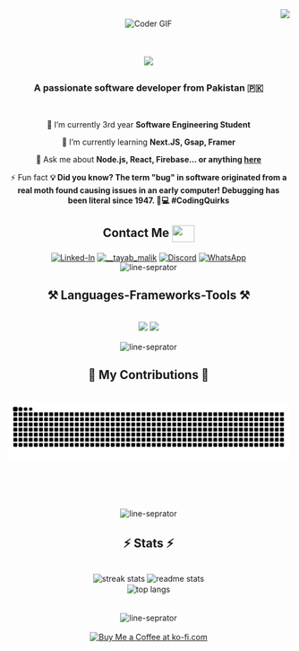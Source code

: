<!-- Visitors show banner -->
<img align="right" src="https://visitor-badge.laobi.icu/badge?page_id=TayabGhafor.TayabGhafor" />
<br/>

<!-- Banner -->
<div align="center">
<img alt="Coder GIF" src="https://user-images.githubusercontent.com/74038190/225813708-98b745f2-7d22-48cf-9150-083f1b00d6c9.gif" height="250" width="850px" />
</div>

<!-- Welcome Section -->
<h1 align="center">
    <img src="https://readme-typing-svg.herokuapp.com/?font=Righteous&size=35&center=true&vCenter=true&width=500&height=70&duration=4000&lines=Hi+There!+👋;+I'm+Malik+Tayab!;" />
</h1>

<!-- About Me Section -->
<h3 align="center">A passionate software developer from Pakistan 🇵🇰</h3>
<br/>

<!-- Current Activities Section -->
<div align="center">
 
 🔭 I’m currently 3rd year **Software Engineering Student**
 
 🌱 I’m currently learning **Next.JS, Gsap, Framer**

💬 Ask me about **Node.js, React, Firebase... or anything [here](https://github.com/TayabGhafor/TayabGhafor/issues)**

⚡ Fun fact **💡 Did you know? The term "bug" in software originated from a real moth found causing issues in an early computer! Debugging has been literal since 1947. 🦋💻 #CodingQuirks**
 </div>

 <!-- Contact Section -->
<div align="center"> 
 <h2 align="center"> Contact Me <img align="center" src="https://user-images.githubusercontent.com/74038190/216120981-b9507c36-0e04-4469-8e27-c99271b45ba5.png" width=40 height=30 >
 </h2>
 <a href="https://linkedin.com/in/tayab-ghafor" target="blank"><img align="center" alt="Linked-In" height=50 width=60 src="https://user-images.githubusercontent.com/74038190/235294012-0a55e343-37ad-4b0f-924f-c8431d9d2483.gif" /></a>
<a href="https://instagram.com/__tayab_malik" target="blank"><img align="center" src="https://user-images.githubusercontent.com/74038190/235294013-a33e5c43-a01c-43f6-b44d-a406d8b4ab75.gif" alt="__tayab_malik" height="50" width="60" /></a>
<a href="https://discord.gg/wv66wSnR" target="blank"><img align="center" src="https://user-images.githubusercontent.com/74038190/235294015-47144047-25ab-417c-af1b-6746820a20ff.gif" alt="Discord" height="50" width="60" /></a>
<a href="https://wa.me/qr/LTXWZ5JT6AQAC1" target="blank"><img align="center" src="https://user-images.githubusercontent.com/74038190/235294019-40007353-6219-4ec5-b661-b3c35136dd0b.gif" alt="WhatsApp" height="50" width="60" /></a>
</div>
<div align="center">
<img src="https://user-images.githubusercontent.com/74038190/212284158-e840e285-664b-44d7-b79b-e264b5e54825.gif" alt="line-seprator" width="850px" height="4px">
</div>

<!-- Skills & Tools Section -->
<h2 align="center">⚒️ Languages-Frameworks-Tools ⚒️</h2>
<br/>
<div align="center">
    <img src="https://skillicons.dev/icons?i=react,bootstrap,html,css,vscode,github,figma,tailwind,git" />
    <img src="https://skillicons.dev/icons?i=nodejs,python,javascript,typescript,express,firebase,mongodb,c,java,nextjs,mysql" /><br>
</div>
<br/>
<div align="center">
<img src="https://user-images.githubusercontent.com/74038190/212284158-e840e285-664b-44d7-b79b-e264b5e54825.gif" alt="line-seprator" width="850px" height="4px">
</div>

<!-- Contribution Section -->
<div align="center">
  <h2>🐍 My Contributions 🐍</h2>
  <br>
  <img alt="snake eating my contributions" src="https://raw.githubusercontent.com/TayabGhafor/TayabGhafor/output/github-contribution-grid-snake.svg" />
  
  <br/><br/><br/>
</div>
<div align="center">
<img src="https://user-images.githubusercontent.com/74038190/212284158-e840e285-664b-44d7-b79b-e264b5e54825.gif" alt="line-seprator" width="850px" height="4px">
</div>

<!-- Stats Section -->
<h2 align="center">⚡ Stats ⚡</h2>
<br>
<div align=center>
  <img width=390 src="https://streak-stats.demolab.com/?user=salesp07&count_private=true&theme=react&border_radius=10" alt="streak stats"/>
  <img width=390 src="https://github-readme-stats.vercel.app/api?username=TayabGhafor&count_private=true&show_icons=true&theme=react&rank_icon=github&border_radius=10" alt="readme stats" />
  <br/>
  <img width=325 align="center" src="https://github-readme-stats-salesp07.vercel.app/api/top-langs/?username=salesp07&hide=HTML&langs_count=8&layout=compact&theme=react&border_radius=10&size_weight=0.5&count_weight=0.5&exclude_repo=github-readme-stats" alt="top langs" />
</div>
<br/><br/>
<div align="center">
<img src="https://user-images.githubusercontent.com/74038190/212284158-e840e285-664b-44d7-b79b-e264b5e54825.gif" alt="line-seprator" width="850px" height="4px">
</div>
<br/>

<!-- Buy Me a Ko-fi Section -->
<div align="center">
<a href='https://ko-fi.com/tayabmalik' target='_blank'><img height='64' style='border:0px;height:64px;' src='https://storage.ko-fi.com/cdn/kofi1.png?v=3' border='0' alt='Buy Me a Coffee at ko-fi.com' /></a>
</div>
<br/>

<!--
**TayabGhafor/TayabGhafor** is a ✨ _special_ ✨ repository because its `README.md` (this file) appears on your GitHub profile.
-->


